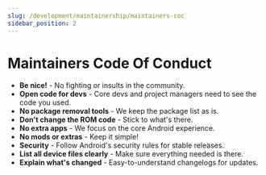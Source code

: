 ```yaml
---
slug: /development/maintainership/maintainers-coc
sidebar_position: 2
---
```

# Maintainers Code Of Conduct

* **Be nice!** - No fighting or insults in the community.
* **Open code for devs** - Core devs and project managers need to see the code you used.
* **No package removal tools** - We keep the package list as is.
* **Don't change the ROM code** - Stick to what's there.
* **No extra apps** - We focus on the core Android experience.
* **No mods or extras** - Keep it simple!
* **Security** - Follow Android's security rules for stable releases.
* **List all device files clearly** - Make sure everything needed is there.
* **Explain what's changed** - Easy-to-understand changelogs for updates.